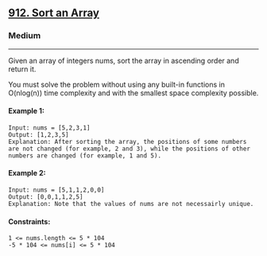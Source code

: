 [912. Sort an Array](https://leetcode.com/problems/sort-an-array/?envType=daily-question&envId=2024-07-25)
---------------------------------------------------------------------------------------------------------------------------------------------

### Medium
---------------------------------------------------------------------------------------------------------------------------------------------

Given an array of integers nums, sort the array in ascending order and return it.

You must solve the problem without using any built-in functions in O(nlog(n)) time complexity and with the smallest space complexity possible.

#### Example 1:
```
Input: nums = [5,2,3,1]
Output: [1,2,3,5]
Explanation: After sorting the array, the positions of some numbers are not changed (for example, 2 and 3), while the positions of other numbers are changed (for example, 1 and 5).
```
#### Example 2:
```
Input: nums = [5,1,1,2,0,0]
Output: [0,0,1,1,2,5]
Explanation: Note that the values of nums are not necessairly unique.
``` 
#### Constraints:
```
1 <= nums.length <= 5 * 104
-5 * 104 <= nums[i] <= 5 * 104
```
